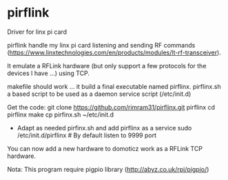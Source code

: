 # pirflink
Driver for linx pi card

pirflink handle my linx pi card listening and sending RF commands (https://www.linxtechnologies.com/en/products/modules/lt-rf-transceiver).

It emulate a RFLink hardware (but only support a few protocols for the devices I have ...) using TCP.

makefile should work ... it build a final executable named pirflinx. pirflinx.sh a based script to be used as a daemon service script (/etc/init.d)

Get the code: git clone https://github.com/rimram31/pirflinx.git pirflinx
cd pirflinx
make
cp pirfinx.sh ~/etc/init.d
- Adapt as needed pirfinx.sh and add pirflinx as a service
sudo /etc/init.d/pirflinx # By default listen to 9999 port

You can now add a new hardware to domoticz work as a RFLink TCP hardware.

Nota: This program require pigpio library (http://abyz.co.uk/rpi/pigpio/)
